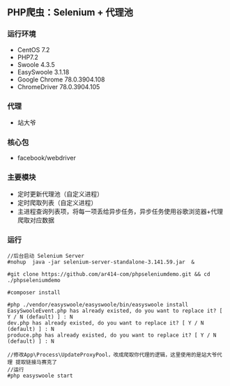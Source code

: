 ##  PHP爬虫：Selenium + 代理池

### 运行环境
* CentOS 7.2
* PHP7.2
* Swoole 4.3.5
* EasySwoole 3.1.18
* Google Chrome 78.0.3904.108
* ChromeDriver 78.0.3904.105

### 代理
* 站大爷

### 核心包
* facebook/webdriver

### 主要模块
* 定时更新代理池（自定义进程）
* 定时爬取列表（自定义进程）
* 主进程查询列表项，将每一项丢给异步任务，异步任务使用谷歌浏览器+代理爬取对应数据

### 运行
````
//后台启动 Selenium Server
#nohup  java -jar selenium-server-standalone-3.141.59.jar  &

#git clone https://github.com/ar414-com/phpseleniumdemo.git && cd ./phpseleniumdemo

#composer install

#php ./vendor/easyswoole/easyswoole/bin/easyswoole install
EasySwooleEvent.php has already existed, do you want to replace it? [ Y / N (default) ] : N
dev.php has already existed, do you want to replace it? [ Y / N (default) ] : N
produce.php has already existed, do you want to replace it? [ Y / N (default) ] : N

//修改App\Process\UpdateProxyPool，改成爬取你代理的逻辑，这里使用的是站大爷代理 提取链接马赛克了
//运行
#php easyswoole start

````